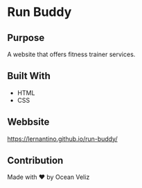 # Run Buddy

## Purpose
A website that offers fitness trainer services.

## Built With
* HTML
*  CSS

## Webbsite
https://lernantino.github.io/run-buddy/

## Contribution
Made with ❤️ by Ocean Veliz
